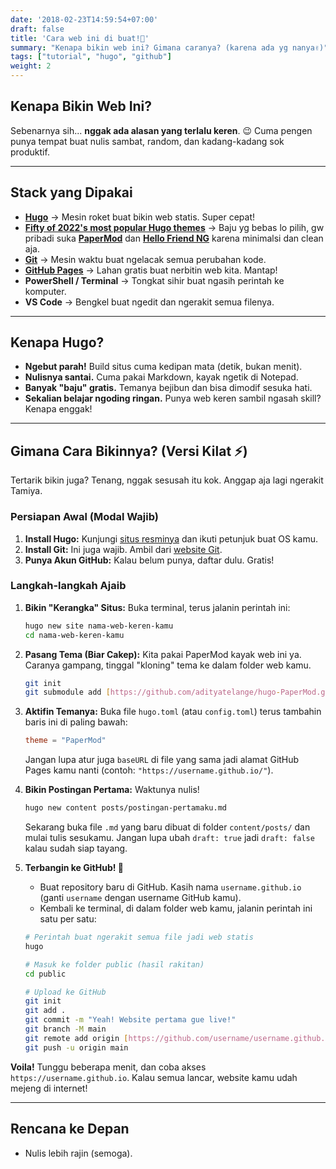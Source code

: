 ```yaml
---
date: '2018-02-23T14:59:54+07:00'
draft: false
title: 'Cara web ini di buat!🌟'
summary: "Kenapa bikin web ini? Gimana caranya? (karena ada yg nanya✌️)"
tags: ["tutorial", "hugo", "github"]
weight: 2
---
```


## Kenapa Bikin Web Ini?
Sebenarnya sih... **nggak ada alasan yang terlalu keren**. 😉
Cuma pengen punya tempat buat nulis sambat, random, dan kadang-kadang sok produktif.

---

## Stack yang Dipakai

- **[Hugo](https://gohugo.io/)** → Mesin roket buat bikin web statis. Super cepat!
- **[Fifty of 2022's most popular Hugo themes](https://dev.to/cloudcannon/fifty-of-2022s-most-popular-hugo-themes-5foi?comments_sort=top)** → Baju yg bebas lo pilih, gw pribadi suka **[PaperMod](https://github.com/adityatelange/hugo-PaperMod)** dan **[Hello Friend NG](https://github.com/rhazdon/hugo-theme-hello-friend-ng)** karena minimalsi dan clean aja.
- **[Git](https://git-scm.com/)** → Mesin waktu buat ngelacak semua perubahan kode.
- **[GitHub Pages](https://pages.github.com/)** → Lahan gratis buat nerbitin web kita. Mantap!
- **PowerShell / Terminal** → Tongkat sihir buat ngasih perintah ke komputer.
- **VS Code** → Bengkel buat ngedit dan ngerakit semua filenya.

---

## Kenapa Hugo?
- **Ngebut parah!** Build situs cuma kedipan mata (detik, bukan menit).
- **Nulisnya santai.** Cuma pakai Markdown, kayak ngetik di Notepad.
- **Banyak "baju" gratis.** Temanya bejibun dan bisa dimodif sesuka hati.
- **Sekalian belajar ngoding ringan.** Punya web keren sambil ngasah skill? Kenapa enggak!

---

## Gimana Cara Bikinnya? (Versi Kilat ⚡)

Tertarik bikin juga? Tenang, nggak sesusah itu kok. Anggap aja lagi ngerakit Tamiya.

### **Persiapan Awal (Modal Wajib)**

1.  **Install Hugo:** Kunjungi [situs resminya](https://gohugo.io/installation/) dan ikuti petunjuk buat OS kamu.
2.  **Install Git:** Ini juga wajib. Ambil dari [website Git](https://git-scm.com/downloads/).
3.  **Punya Akun GitHub:** Kalau belum punya, daftar dulu. Gratis!

### **Langkah-langkah Ajaib**

1.  **Bikin "Kerangka" Situs:** Buka terminal, terus jalanin perintah ini:
    ```bash
    hugo new site nama-web-keren-kamu
    cd nama-web-keren-kamu
    ```

2.  **Pasang Tema (Biar Cakep):** Kita pakai PaperMod kayak web ini ya. Caranya gampang, tinggal "kloning" tema ke dalam folder web kamu.
    ```bash
    git init
    git submodule add [https://github.com/adityatelange/hugo-PaperMod.git](https://github.com/adityatelange/hugo-PaperMod.git) themes/PaperMod
    ```

3.  **Aktifin Temanya:** Buka file `hugo.toml` (atau `config.toml`) terus tambahin baris ini di paling bawah:
    ```toml
    theme = "PaperMod"
    ```
    Jangan lupa atur juga `baseURL` di file yang sama jadi alamat GitHub Pages kamu nanti (contoh: `"https://username.github.io/"`).

4.  **Bikin Postingan Pertama:** Waktunya nulis!
    ```bash
    hugo new content posts/postingan-pertamaku.md
    ```
    Sekarang buka file `.md` yang baru dibuat di folder `content/posts/` dan mulai tulis sesukamu. Jangan lupa ubah `draft: true` jadi `draft: false` kalau sudah siap tayang.

5.  **Terbangin ke GitHub! 🚀**
    * Buat repository baru di GitHub. Kasih nama `username.github.io` (ganti `username` dengan username GitHub kamu).
    * Kembali ke terminal, di dalam folder web kamu, jalanin perintah ini satu per satu:
    ```bash
    # Perintah buat ngerakit semua file jadi web statis
    hugo

    # Masuk ke folder public (hasil rakitan)
    cd public

    # Upload ke GitHub
    git init
    git add .
    git commit -m "Yeah! Website pertama gue live!"
    git branch -M main
    git remote add origin [https://github.com/username/username.github.io.git](https://github.com/username/username.github.io.git)
    git push -u origin main
    ```

**Voila!** Tunggu beberapa menit, dan coba akses `https://username.github.io`. Kalau semua lancar, website kamu udah mejeng di internet!

---

## Rencana ke Depan
- Nulis lebih rajin (semoga).